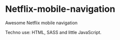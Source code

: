 # Netflix-mobile-navigation
Awesome Netflix mobile navigation

Techno use: HTML, SASS and little JavaScript. 

